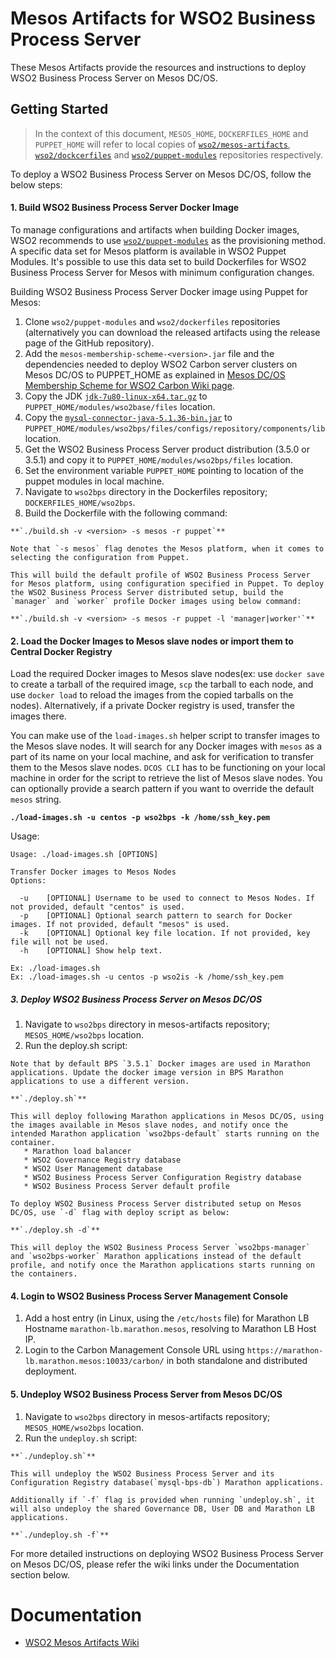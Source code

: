 # Mesos Artifacts for WSO2 Business Process Server

These Mesos Artifacts provide the resources and instructions to deploy WSO2 Business Process Server on Mesos DC/OS.

## Getting Started

>In the context of this document, `MESOS_HOME`, `DOCKERFILES_HOME` and `PUPPET_HOME` will refer to local copies of [`wso2/mesos-artifacts`](https://github.com/wso2/mesos-artifacts/), [`wso2/dockcerfiles`](https://github.com/wso2/dockerfiles/) and [`wso2/puppet-modules`](https://github.com/wso2/puppet-modules) repositories respectively.

To deploy a WSO2 Business Process Server on Mesos DC/OS, follow the below steps:

#### 1. Build WSO2 Business Process Server Docker Image

To manage configurations and artifacts when building Docker images, WSO2 recommends to use [`wso2/puppet-modules`](https://github.com/wso2/puppet-modules) as the provisioning method. A specific data set for Mesos platform is available in WSO2 Puppet Modules. It's possible to use this data set to build Dockerfiles for WSO2 Business Process Server for Mesos with minimum configuration changes.

Building WSO2 Business Process Server Docker image using Puppet for Mesos:

  1. Clone `wso2/puppet-modules` and `wso2/dockerfiles` repositories (alternatively you can download the released artifacts using the release page of the GitHub repository).
  2. Add the `mesos-membership-scheme-<version>.jar` file and the dependencies needed to deploy WSO2 Carbon server clusters on Mesos DC/OS to PUPPET_HOME as explained in [Mesos DC/OS Membership Scheme for WSO2 Carbon Wiki page](https://docs.wso2.com/display/MA100/Mesos+DC-OS+Membership+Scheme+for+WSO2+Carbon).
  3. Copy the JDK [`jdk-7u80-linux-x64.tar.gz`](http://www.oracle.com/technetwork/java/javase/downloads/jdk7-downloads-1880260.html) to `PUPPET_HOME/modules/wso2base/files` location.
  4. Copy the [`mysql-connector-java-5.1.36-bin.jar`](https://downloads.mysql.com/archives/get/file/mysql-connector-java-5.1.36.zip) to `PUPPET_HOME/modules/wso2bps/files/configs/repository/components/lib` location.
  5. Get the WSO2 Business Process Server product distribution (3.5.0 or 3.5.1) and copy it to `PUPPET_HOME/modules/wso2bps/files` location.
  6. Set the environment variable `PUPPET_HOME` pointing to location of the puppet modules in local machine.
  7. Navigate to `wso2bps` directory in the Dockerfiles repository; `DOCKERFILES_HOME/wso2bps`.
  8. Build the Dockerfile with the following command:

    **`./build.sh -v <version> -s mesos -r puppet`**

    Note that `-s mesos` flag denotes the Mesos platform, when it comes to selecting the configuration from Puppet.

    This will build the default profile of WSO2 Business Process Server for Mesos platform, using configuration specified in Puppet. To deploy the WSO2 Business Process Server distributed setup, build the `manager` and `worker` profile Docker images using below command:
  
    **`./build.sh -v <version> -s mesos -r puppet -l 'manager|worker'`**
  
  

#### 2. Load the Docker Images to Mesos slave nodes or import them to Central Docker Registry

Load the required Docker images to Mesos slave nodes(ex: use `docker save` to create a tarball of the required image, `scp` the tarball to each node, and use `docker load` to reload the images from the copied tarballs on the nodes). Alternatively, if a private Docker registry is used, transfer the images there.

You can make use of the `load-images.sh` helper script to transfer images to the Mesos slave nodes. It will search for any Docker images with `mesos` as a part of its name on your local machine, and ask for verification to transfer them to the Mesos slave nodes. `DCOS CLI` has to be functioning on your local machine in order for the script to retrieve the list of Mesos slave nodes. You can optionally provide a search pattern if you want to override the default `mesos` string.

**`./load-images.sh -u centos -p wso2bps -k /home/ssh_key.pem`**

Usage:
```
Usage: ./load-images.sh [OPTIONS]

Transfer Docker images to Mesos Nodes
Options:

  -u	[OPTIONAL] Username to be used to connect to Mesos Nodes. If not provided, default "centos" is used.
  -p	[OPTIONAL] Optional search pattern to search for Docker images. If not provided, default "mesos" is used.
  -k	[OPTIONAL] Optional key file location. If not provided, key file will not be used.
  -h	[OPTIONAL] Show help text.

Ex: ./load-images.sh
Ex: ./load-images.sh -u centos -p wso2is -k /home/ssh_key.pem
```
    
##### 3. Deploy WSO2 Business Process Server on Mesos DC/OS
  1. Navigate to `wso2bps` directory in mesos-artifacts repository; `MESOS_HOME/wso2bps` location.
  2. Run the deploy.sh script:

    Note that by default BPS `3.5.1` Docker images are used in Marathon applications. Update the docker image version in BPS Marathon applications to use a different version.

    **`./deploy.sh`**
    
    This will deploy following Marathon applications in Mesos DC/OS, using the images available in Mesos slave nodes, and notify once the intended Marathon application `wso2bps-default` starts running on the container.
       * Marathon load balancer
       * WSO2 Governance Registry database
       * WSO2 User Management database
       * WSO2 Business Process Server Configuration Registry database
       * WSO2 Business Process Server default profile
       
    To deploy WSO2 Business Process Server distributed setup on Mesos DC/OS, use `-d` flag with deploy script as below:
     
    **`./deploy.sh -d`**
    
    This will deploy the WSO2 Business Process Server `wso2bps-manager` and `wso2bps-worker` Marathon applications instead of the default profile, and notify once the Marathon applications starts running on the containers.

#### 4. Login to WSO2 Business Process Server Management Console
  1. Add a host entry (in Linux, using the `/etc/hosts` file) for Marathon LB Hostname `marathon-lb.marathon.mesos`, resolving to Marathon LB Host IP.
  2. Login to the Carbon Management Console URL using `https://marathon-lb.marathon.mesos:10033/carbon/` in both standalone and distributed deployment.
 
#### 5. Undeploy WSO2 Business Process Server from Mesos DC/OS
  1. Navigate to `wso2bps` directory in mesos-artifacts repository; `MESOS_HOME/wso2bps` location.
  2. Run the `undeploy.sh` script:

    **`./undeploy.sh`**

    This will undeploy the WSO2 Business Process Server and its Configuration Registry database(`mysql-bps-db`) Marathon applications.
   
    Additionally if `-f` flag is provided when running `undeploy.sh`, it will also undeploy the shared Governance DB, User DB and Marathon LB applications.
    
    **`./undeploy.sh -f`**

For more detailed instructions on deploying WSO2 Business Process Server on Mesos DC/OS, please refer the wiki links under the Documentation section below.

# Documentation
* [WSO2 Mesos Artifacts Wiki](https://docs.wso2.com/display/MA100/Home)

